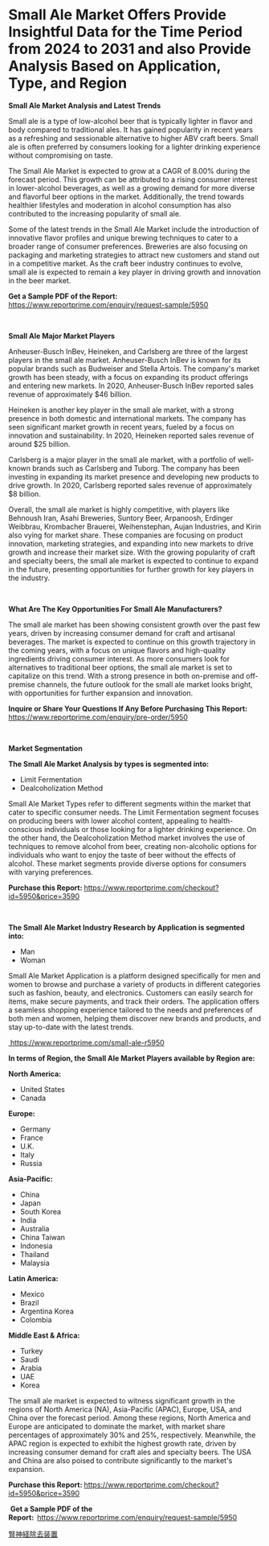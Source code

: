 <p><h1>Small Ale Market Offers Provide Insightful Data for the Time Period from 2024 to 2031 and also Provide Analysis Based on Application, Type, and Region</h1></p><p><strong>Small Ale Market Analysis and Latest Trends</strong></p>
<p><p>Small ale is a type of low-alcohol beer that is typically lighter in flavor and body compared to traditional ales. It has gained popularity in recent years as a refreshing and sessionable alternative to higher ABV craft beers. Small ale is often preferred by consumers looking for a lighter drinking experience without compromising on taste.</p><p>The Small Ale Market is expected to grow at a CAGR of 8.00% during the forecast period. This growth can be attributed to a rising consumer interest in lower-alcohol beverages, as well as a growing demand for more diverse and flavorful beer options in the market. Additionally, the trend towards healthier lifestyles and moderation in alcohol consumption has also contributed to the increasing popularity of small ale.</p><p>Some of the latest trends in the Small Ale Market include the introduction of innovative flavor profiles and unique brewing techniques to cater to a broader range of consumer preferences. Breweries are also focusing on packaging and marketing strategies to attract new customers and stand out in a competitive market. As the craft beer industry continues to evolve, small ale is expected to remain a key player in driving growth and innovation in the beer market.</p></p>
<p><strong>Get a Sample PDF of the Report:&nbsp;</strong> <a href="https://www.reportprime.com/enquiry/request-sample/5950">https://www.reportprime.com/enquiry/request-sample/5950</a></p>
<p>&nbsp;</p>
<p><strong>Small Ale Major Market Players</strong></p>
<p><p>Anheuser-Busch InBev, Heineken, and Carlsberg are three of the largest players in the small ale market. Anheuser-Busch InBev is known for its popular brands such as Budweiser and Stella Artois. The company's market growth has been steady, with a focus on expanding its product offerings and entering new markets. In 2020, Anheuser-Busch InBev reported sales revenue of approximately $46 billion.</p><p>Heineken is another key player in the small ale market, with a strong presence in both domestic and international markets. The company has seen significant market growth in recent years, fueled by a focus on innovation and sustainability. In 2020, Heineken reported sales revenue of around $25 billion.</p><p>Carlsberg is a major player in the small ale market, with a portfolio of well-known brands such as Carlsberg and Tuborg. The company has been investing in expanding its market presence and developing new products to drive growth. In 2020, Carlsberg reported sales revenue of approximately $8 billion.</p><p>Overall, the small ale market is highly competitive, with players like Behnoush Iran, Asahi Breweries, Suntory Beer, Arpanoosh, Erdinger Weibbrau, Krombacher Brauerei, Weihenstephan, Aujan Industries, and Kirin also vying for market share. These companies are focusing on product innovation, marketing strategies, and expanding into new markets to drive growth and increase their market size. With the growing popularity of craft and specialty beers, the small ale market is expected to continue to expand in the future, presenting opportunities for further growth for key players in the industry.</p></p>
<p>&nbsp;</p>
<p><strong>What Are The Key Opportunities For Small Ale Manufacturers?</strong></p>
<p><p>The small ale market has been showing consistent growth over the past few years, driven by increasing consumer demand for craft and artisanal beverages. The market is expected to continue on this growth trajectory in the coming years, with a focus on unique flavors and high-quality ingredients driving consumer interest. As more consumers look for alternatives to traditional beer options, the small ale market is set to capitalize on this trend. With a strong presence in both on-premise and off-premise channels, the future outlook for the small ale market looks bright, with opportunities for further expansion and innovation.</p></p>
<p><strong>Inquire or Share Your Questions If Any Before Purchasing This Report:</strong> <a href="https://www.reportprime.com/enquiry/pre-order/5950">https://www.reportprime.com/enquiry/pre-order/5950</a></p>
<p>&nbsp;</p>
<p><strong>Market Segmentation</strong></p>
<p><strong>The Small Ale Market Analysis by types is segmented into:</strong></p>
<p><ul><li>Limit Fermentation</li><li>Dealcoholization Method</li></ul></p>
<p><p>Small Ale Market Types refer to different segments within the market that cater to specific consumer needs. The Limit Fermentation segment focuses on producing beers with lower alcohol content, appealing to health-conscious individuals or those looking for a lighter drinking experience. On the other hand, the Dealcoholization Method market involves the use of techniques to remove alcohol from beer, creating non-alcoholic options for individuals who want to enjoy the taste of beer without the effects of alcohol. These market segments provide diverse options for consumers with varying preferences.</p></p>
<p><strong>Purchase this Report:&nbsp;</strong><a href="https://www.reportprime.com/checkout?id=5950&price=3590">https://www.reportprime.com/checkout?id=5950&price=3590</a></p>
<p>&nbsp;</p>
<p><strong>The Small Ale Market Industry Research by Application is segmented into:</strong></p>
<p><ul><li>Man</li><li>Woman</li></ul></p>
<p><p>Small Ale Market Application is a platform designed specifically for men and women to browse and purchase a variety of products in different categories such as fashion, beauty, and electronics. Customers can easily search for items, make secure payments, and track their orders. The application offers a seamless shopping experience tailored to the needs and preferences of both men and women, helping them discover new brands and products, and stay up-to-date with the latest trends.</p></p>
<p><a href="https://www.reportprime.com/small-ale-r5950">&nbsp;https://www.reportprime.com/small-ale-r5950</a></p>
<p><strong>In terms of Region, the Small Ale Market Players available by Region are:</strong></p>
<p>
    <p> <strong> North America: </strong>
        <ul>
            <li>United States</li>
            <li>Canada</li>
        </ul>
        </p> 
    <p> <strong> Europe: </strong>
        <ul>
            <li>Germany</li>
            <li>France</li>
            <li>U.K.</li>
            <li>Italy</li>
            <li>Russia</li>
        </ul>
        </p> 
    <p> <strong> Asia-Pacific: </strong>
        <ul>
            <li>China</li>
            <li>Japan</li>
            <li>South Korea</li>
            <li>India</li>
            <li>Australia</li>
            <li>China Taiwan</li>
            <li>Indonesia</li>
            <li>Thailand</li>
            <li>Malaysia</li>
        </ul>
        </p> 
    <p> <strong> Latin America: </strong>
        <ul>
            <li>Mexico</li>
            <li>Brazil</li>
            <li>Argentina Korea</li>
            <li>Colombia</li>
        </ul>
        </p> 
    <p> <strong> Middle East & Africa: </strong>
        <ul>
            <li>Turkey</li>
            <li>Saudi</li>
            <li>Arabia</li>
            <li>UAE</li>
            <li>Korea</li>
        </ul>
    </p>
    </p>
<p><p>The small ale market is expected to witness significant growth in the regions of North America (NA), Asia-Pacific (APAC), Europe, USA, and China over the forecast period. Among these regions, North America and Europe are anticipated to dominate the market, with market share percentages of approximately 30% and 25%, respectively. Meanwhile, the APAC region is expected to exhibit the highest growth rate, driven by increasing consumer demand for craft ales and specialty beers. The USA and China are also poised to contribute significantly to the market's expansion.</p></p>
<p><strong>Purchase this Report: </strong><a href="https://www.reportprime.com/checkout?id=5950&price=3590">https://www.reportprime.com/checkout?id=5950&price=3590</a></p>
<p>&nbsp;<strong>Get a Sample PDF of the Report:&nbsp;&nbsp;</strong><a href="https://www.reportprime.com/enquiry/request-sample/5950">https://www.reportprime.com/enquiry/request-sample/5950</a></p>
<p><strong></strong></p>
<p><p><a href="https://github.com/one-cool-chick/Market-Research-Report-List-1/blob/main/396039117665.md">腎神経除去装置</a></p></p>